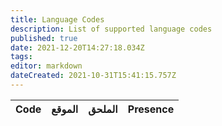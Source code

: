 ```yaml
---
title: Language Codes
description: List of supported language codes
published: true
date: 2021-12-20T14:27:18.034Z
tags:
editor: markdown
dateCreated: 2021-10-31T15:41:15.757Z
---
```


<table id="languages">
  <thead>
    <tr>
      <th style="text-align:left">Code</th>
      <th style="text-align:left">الموقع</th>
      <th style="text-align:left">الملحق</th>
      <th style="text-align:left">Presence</th>
    </tr>
  </thead>
  <tbody>
  </tbody>
</table>
